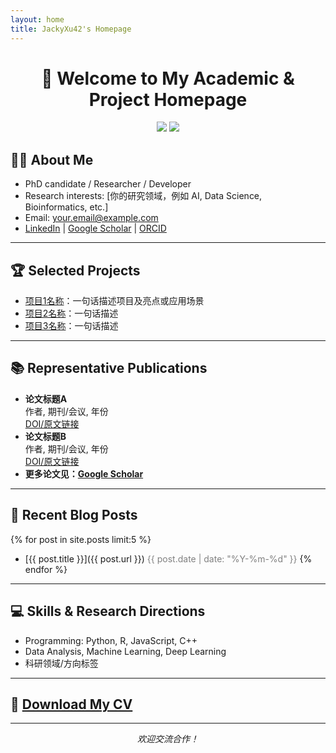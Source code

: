 ```yaml
---
layout: home
title: JackyXu42's Homepage
---
```


<div align="center">

# 👋 Welcome to My Academic & Project Homepage

<img src="https://img.shields.io/github/followers/JackyXu42?style=for-the-badge" />
<img src="https://komarev.com/ghpvc/?username=JackyXu42&style=for-the-badge&label=PROFILE+VIEWS" />

</div>

## 🧑‍💼 About Me
- PhD candidate / Researcher / Developer
- Research interests: [你的研究领域，例如 AI, Data Science, Bioinformatics, etc.]
- Email: your.email@example.com
- [LinkedIn](https://www.linkedin.com/in/your-profile) | [Google Scholar](https://scholar.google.com/citations?user=xxxx) | [ORCID](https://orcid.org/xxxx)

---

## 🏆 Selected Projects
- [项目1名称](https://github.com/JackyXu42/project1)：一句话描述项目及亮点或应用场景
- [项目2名称](https://github.com/JackyXu42/project2)：一句话描述
- [项目3名称](https://github.com/JackyXu42/project3)：一句话描述

---

## 📚 Representative Publications
- **论文标题A**  
  作者, 期刊/会议, 年份  
  [DOI/原文链接](https://doi.org/xxxx)
- **论文标题B**  
  作者, 期刊/会议, 年份  
  [DOI/原文链接](https://doi.org/xxxx)
- **更多论文见：[Google Scholar](https://scholar.google.com/citations?user=xxxx)**

---

## 📝 Recent Blog Posts
{% for post in site.posts limit:5 %}
- [{{ post.title }}]({{ post.url }}) <span style="color:gray">{{ post.date | date: "%Y-%m-%d" }}</span>
{% endfor %}

---

## 💻 Skills & Research Directions
- Programming: Python, R, JavaScript, C++
- Data Analysis, Machine Learning, Deep Learning
- 科研领域/方向标签

---

## 📄 [Download My CV](assets/CV.pdf)

---

<div align="center">
    <i>欢迎交流合作！</i>
</div>

